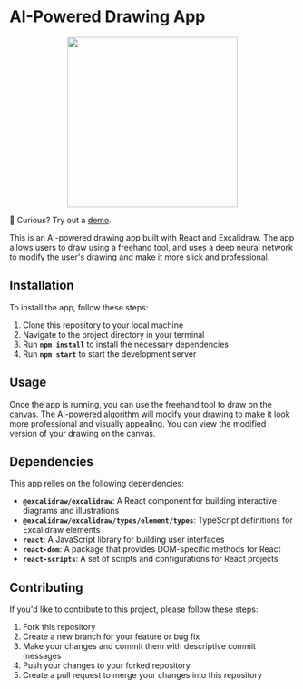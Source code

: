 # AI-Powered Drawing App

<p align="center">
<img src="https://cdn.discordapp.com/attachments/1008571037862080542/1078326507455397978/maayan_Design_a_flat_logo_of_a_circle_gradient_flower_wrapped_a_d08a7b09-c73c-4fb9-87af-159a755b9027.png" width="300">
</p>


🔗 Curious? Try out a [demo](https://codesandbox.io/p/github/shalomma/drawto/main?workspaceId=d9fb3aaa-6206-4ea5-af29-701286f5c9ea&file=%2Fsrc%2FApp.tsx&selection=%5B%7B%22endColumn%22%3A16%2C%22endLineNumber%22%3A8%2C%22startColumn%22%3A16%2C%22startLineNumber%22%3A8%7D%5D&workspace=%257B%2522activeFileId%2522%253A%2522clegv8ml0000dg4glar7dc8b6%2522%252C%2522openFiles%2522%253A%255B%2522%252FREADME.md%2522%252C%2522%252Fsrc%252FApp.tsx%2522%255D%252C%2522sidebarPanel%2522%253A%2522EXPLORER%2522%252C%2522gitSidebarPanel%2522%253A%2522COMMIT%2522%252C%2522spaces%2522%253A%257B%2522clegv8o1d000x3b6jz4nvba0m%2522%253A%257B%2522key%2522%253A%2522clegv8o1d000x3b6jz4nvba0m%2522%252C%2522name%2522%253A%2522Default%2522%252C%2522devtools%2522%253A%255B%257B%2522type%2522%253A%2522PREVIEW%2522%252C%2522taskId%2522%253A%2522start%2522%252C%2522port%2522%253A3000%252C%2522key%2522%253A%2522clegv9dug00dn3b6jvatzgz1f%2522%252C%2522isMinimized%2522%253Afalse%257D%255D%257D%257D%252C%2522currentSpace%2522%253A%2522clegv8o1d000x3b6jz4nvba0m%2522%252C%2522spacesOrder%2522%253A%255B%2522clegv8o1d000x3b6jz4nvba0m%2522%255D%252C%2522hideCodeEditor%2522%253Afalse%257D).


This is an AI-powered drawing app built with React and Excalidraw. The app allows users to draw using a freehand tool, and uses a deep neural network to modify the user's drawing and make it more slick and professional.

## **Installation**

To install the app, follow these steps:

1. Clone this repository to your local machine
2. Navigate to the project directory in your terminal
3. Run **`npm install`** to install the necessary dependencies
4. Run **`npm start`** to start the development server

## **Usage**

Once the app is running, you can use the freehand tool to draw on the canvas. The AI-powered algorithm will modify your drawing to make it look more professional and visually appealing. You can view the modified version of your drawing on the canvas.

## **Dependencies**

This app relies on the following dependencies:

- **`@excalidraw/excalidraw`**: A React component for building interactive diagrams and illustrations
- **`@excalidraw/excalidraw/types/element/types`**: TypeScript definitions for Excalidraw elements
- **`react`**: A JavaScript library for building user interfaces
- **`react-dom`**: A package that provides DOM-specific methods for React
- **`react-scripts`**: A set of scripts and configurations for React projects

## **Contributing**

If you'd like to contribute to this project, please follow these steps:

1. Fork this repository
2. Create a new branch for your feature or bug fix
3. Make your changes and commit them with descriptive commit messages
4. Push your changes to your forked repository
5. Create a pull request to merge your changes into this repository
